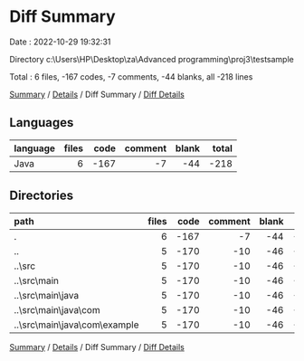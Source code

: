 # Diff Summary

Date : 2022-10-29 19:32:31

Directory c:\\Users\\HP\\Desktop\\za\\Advanced programming\\proj3\\testsample

Total : 6 files,  -167 codes, -7 comments, -44 blanks, all -218 lines

[Summary](results.md) / [Details](details.md) / Diff Summary / [Diff Details](diff-details.md)

## Languages
| language | files | code | comment | blank | total |
| :--- | ---: | ---: | ---: | ---: | ---: |
| Java | 6 | -167 | -7 | -44 | -218 |

## Directories
| path | files | code | comment | blank | total |
| :--- | ---: | ---: | ---: | ---: | ---: |
| . | 6 | -167 | -7 | -44 | -218 |
| .. | 5 | -170 | -10 | -46 | -226 |
| ..\\src | 5 | -170 | -10 | -46 | -226 |
| ..\\src\\main | 5 | -170 | -10 | -46 | -226 |
| ..\\src\\main\\java | 5 | -170 | -10 | -46 | -226 |
| ..\\src\\main\\java\\com | 5 | -170 | -10 | -46 | -226 |
| ..\\src\\main\\java\\com\\example | 5 | -170 | -10 | -46 | -226 |

[Summary](results.md) / [Details](details.md) / Diff Summary / [Diff Details](diff-details.md)